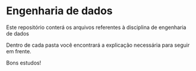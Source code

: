 # Engenharia de dados

Este repositório conterá os arquivos referentes à disciplina de engenharia de dados

Dentro de cada pasta você encontrará a explicação necessária para seguir em frente.

Bons estudos!
